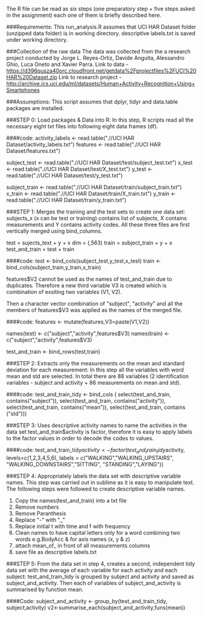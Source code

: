 The R file can be read as six steps (one preparatory step + five steps asked in the assignment) each one of them is briefly described here.

###Requirements: 
This run_analysis.R assumes that UCI HAR Dataset folder (unzipped data folder) is in working directory. 
descriptive labels.txt is saved under working directory.

###Collection of the raw data
The data was collected from the a research project conducted by Jorge L. Reyes-Ortiz, Davide Anguita, Alessandro Ghio, Luca Oneto and Xavier Parra.
Link to data - https://d396qusza40orc.cloudfront.net/getdata%2Fprojectfiles%2FUCI%20HAR%20Dataset.zip 
Link to research project - http://archive.ics.uci.edu/ml/datasets/Human+Activity+Recognition+Using+Smartphones 


###Assumptions: 
This script assumes that dplyr, tidyr and data.table packages are installed.


###STEP 0: Load packages & Data into R:
In this step, R scripts read all the necessary eight txt files into following eight data frames (df). 

####code:
activity_labels <- read.table(".//UCI HAR Dataset/activity_labels.txt")
features <- read.table(".//UCI HAR Dataset/features.txt")

subject_test <- read.table(".//UCI HAR Dataset/test/subject_test.txt")
x_test <- read.table(".//UCI HAR Dataset/test/X_test.txt")
y_test <- read.table(".//UCI HAR Dataset/test/y_test.txt")

subject_train <- read.table(".//UCI HAR Dataset/train/subject_train.txt")
x_train <- read.table(".//UCI HAR Dataset/train/X_train.txt")
y_train <- read.table(".//UCI HAR Dataset/train/y_train.txt")


###STEP 1: Merges the training and the test sets to create one data set:
subjects_x (x can be test or training) contains list of subjects, X contains measurements and Y contains activity codes. All these three files are first vertically merged using bind_columns.

test = sujects_text + y + x dim = (,563)
train = subject_train + y + x 
test_and_train = test + train

####code:
test <- bind_cols(subject_test,y_test,x_test)
train <- bind_cols(subject_train,y_train,x_train)

features$V2 cannot be used as the names of test_and_train due to duplicates. Therefore a new third variable V3 is created which is combination of exsiting two variables (V1, V2). 

Then a character vector combination of "subject", "activity" and all the members of features$V3 was applied as the names of the merged file.

####code:
features <- mutate(features,V3=paste(V1,V2))

names(test) <- c("subject","activity",features$V3)
names(train) <- c("subject","activity",features$V3)

test_and_train <- bind_rows(test,train)

###STEP 2: Extracts only the measurements on the mean and standard deviation for each measurement:
In this step all the variables with word mean and std are selected. In total there are 88 variables (2 identification variables - subject and activity + 86 measurements on mean and std).

####code:
test_and_train_tidy <- bind_cols (
  select(test_and_train, contains("subject")),
  select(test_and_train, contains("activity")),
  select(test_and_train, contains("mean")),
  select(test_and_train, contains ("std")))

###STEP 3: Uses descriptive activity names to name the activities in the data set 
test_and_train$activity is factor, therefore it is easy to apply labels to the factor values in order to decode the codes to values. 

####code:
test_and_train_tidy$activity <- factor(test_and_train_tidy$activity, 
									   levels=c(1,2,3,4,5,6), 
									   labels = c("WALKING","WALKING_UPSTAIRS",
									   "WALKING_DOWNSTAIRS","SITTING",
									   "STANDING","LAYING"))


###STEP 4: Appropriately labels the data set with descriptive variable names. 
This step was carried out in sublime as it is easy to manipulate text. The following steps were followed to create descriptive variable names.

1. Copy the names(test_and_train) into a txt file
2. Remove numbers
3. Remove Paranthesis
4. Replace "-" with "_"
5. Replace initial t with time and f with frequency
6. Clean names to have capital letters only for a word combining two words e.g.BodyAcc & for axis names (x, y & z)
7. attach mean_of_ in front of all measurements columns
8. save file as descriptive labels.txt

###STEP 5: From the data set in step 4, creates a second, independent tidy data set with the average of each variable for each activity and each subject:
test_and_train_tidy is grouped by subject and activity and saved as subject_and_activity.
Then each of variables of subject_and_activity is summarised by function mean.

####Code: 
subject_and_activity <- group_by(test_and_train_tidy, subject,activity)
v2<-summarise_each(subject_and_activity,funs(mean))




